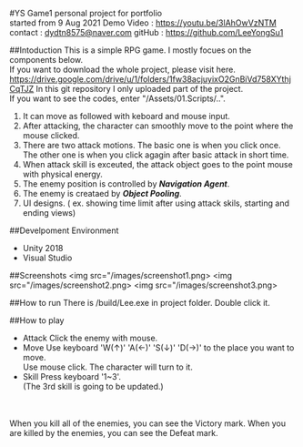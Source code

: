 #YS Game1
personal project for portfolio<br/>
started from 9 Aug 2021
Demo Video : https://youtu.be/3lAhOwVzNTM
contact : dydtn8575@naver.com
gitHub : https://github.com/LeeYongSu1

##Intoduction
This is a simple RPG game. I mostly focues on the components below.  
If you want to download the whole project, please visit here. https://drive.google.com/drive/u/1/folders/1fw38acjuyixO2GnBiVd758XYthjCqTJZ
In this git repository I only uploaded part of the project.  
If you want to see the codes, enter "/Assets/01.Scripts/..".


1. It can move as followed with keboard and mouse input.
2. After attacking, the character can smoothly move to the point where the mouse clicked.
3. There are two attack motions. The basic one is when you click once. The other one is when you click agagin after basic attack in short time.
4. When attack skill is exceuted, the attack object goes to the point mouse with physical energy.
5. The enemy position is controlled by ***Navigation Agent***.
6. The enemy is creataed by ***Object Pooling***.
7. UI designs. ( ex. showing time limit after using attack skils, starting and ending views)

##Develpoment Environment
- Unity 2018
- Visual Studio

##Screenshots
<img src="/images/screenshot1.png></img>
<img src="/images/screenshot2.png></img>
<img src="/images/screenshot3.png></img>

##How to run
There is /build/Lee.exe in project folder. Double click it.

##How to play
- Attack
Click the enemy with mouse.
- Move
Use keyboard 'W(↑)' 'A(←)' 'S(↓)' 'D(→)' to the place you want to move. </br>
Use mouse click. The character will turn to it.
- Skill
Press keyboard '1~3'. </br>
(The 3rd skill is going to be updated.)
</br>
</br>
When you kill all of the enemies, you can see the Victory mark.
When you are killed by the enemies, you can see the Defeat mark.
